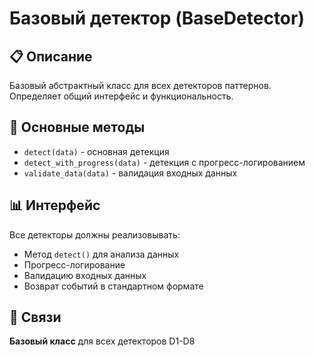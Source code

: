 # Базовый детектор (BaseDetector)

## 📋 Описание

Базовый абстрактный класс для всех детекторов паттернов. Определяет общий интерфейс и функциональность.

## 🔧 Основные методы

- `detect(data)` - основная детекция
- `detect_with_progress(data)` - детекция с прогресс-логированием
- `validate_data(data)` - валидация входных данных

## 📊 Интерфейс

Все детекторы должны реализовывать:
- Метод `detect()` для анализа данных
- Прогресс-логирование
- Валидацию входных данных
- Возврат событий в стандартном формате

## 🔗 Связи

**Базовый класс** для всех детекторов D1-D8

